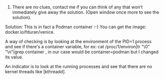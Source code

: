 1. There are no clues, contact me if you can think of any that won't immediately give away the solution. (Open window once more to see the solution).

Solution: This is in fact a Podman container :-)
You can get the image: docker.io/fduran/venice.

A way of checking is by looking at the environment of the PID=1 process and see if there's a container variable, for ex: cat /proc/1/environ|tr "\0" "\n"|grep container , in our case would be container=podman but I changed its value.

An indicator is to look at the running processes and see that there are no kernel threads like [kthreadd].
